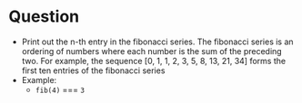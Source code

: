 # Question

- Print out the n-th entry in the fibonacci series. The fibonacci series is an ordering of numbers where each number is the sum of the preceding two. For example, the sequence [0, 1, 1, 2, 3, 5, 8, 13, 21, 34] forms the first ten entries of the fibonacci series
- Example:
  - `fib(4)` === `3`
